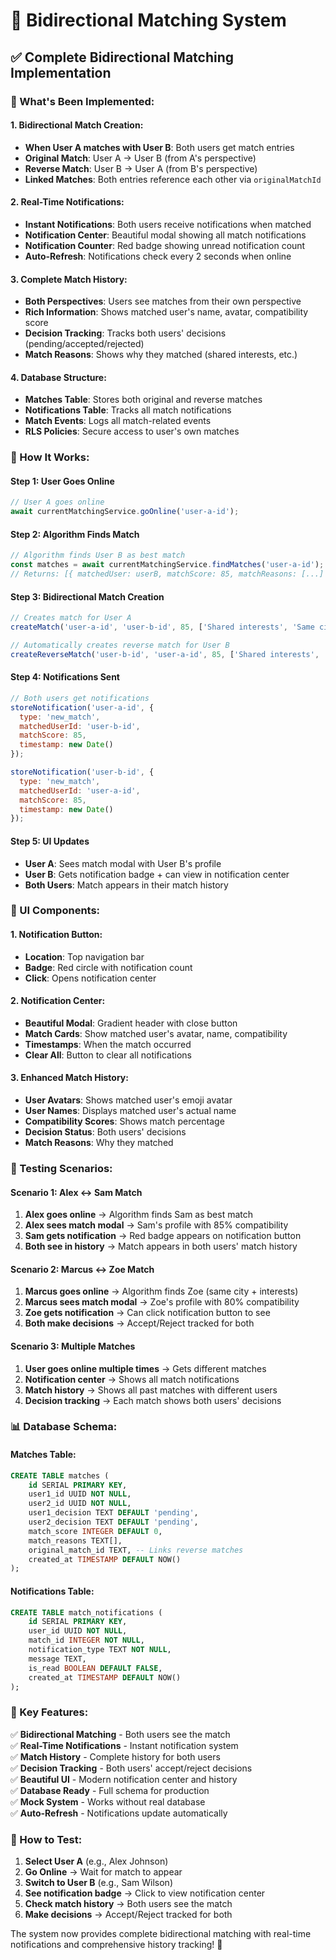 # 🔄 Bidirectional Matching System

## ✅ **Complete Bidirectional Matching Implementation**

### **🎯 What's Been Implemented:**

#### **1. Bidirectional Match Creation:**
- **When User A matches with User B**: Both users get match entries
- **Original Match**: User A → User B (from A's perspective)
- **Reverse Match**: User B → User A (from B's perspective)
- **Linked Matches**: Both entries reference each other via `originalMatchId`

#### **2. Real-Time Notifications:**
- **Instant Notifications**: Both users receive notifications when matched
- **Notification Center**: Beautiful modal showing all match notifications
- **Notification Counter**: Red badge showing unread notification count
- **Auto-Refresh**: Notifications check every 2 seconds when online

#### **3. Complete Match History:**
- **Both Perspectives**: Users see matches from their own perspective
- **Rich Information**: Shows matched user's name, avatar, compatibility score
- **Decision Tracking**: Tracks both users' decisions (pending/accepted/rejected)
- **Match Reasons**: Shows why they matched (shared interests, etc.)

#### **4. Database Structure:**
- **Matches Table**: Stores both original and reverse matches
- **Notifications Table**: Tracks all match notifications
- **Match Events**: Logs all match-related events
- **RLS Policies**: Secure access to user's own matches

### **🔄 How It Works:**

#### **Step 1: User Goes Online**
```javascript
// User A goes online
await currentMatchingService.goOnline('user-a-id');
```

#### **Step 2: Algorithm Finds Match**
```javascript
// Algorithm finds User B as best match
const matches = await currentMatchingService.findMatches('user-a-id');
// Returns: [{ matchedUser: userB, matchScore: 85, matchReasons: [...] }]
```

#### **Step 3: Bidirectional Match Creation**
```javascript
// Creates match for User A
createMatch('user-a-id', 'user-b-id', 85, ['Shared interests', 'Same city']);

// Automatically creates reverse match for User B
createReverseMatch('user-b-id', 'user-a-id', 85, ['Shared interests', 'Same city'], 'match_123');
```

#### **Step 4: Notifications Sent**
```javascript
// Both users get notifications
storeNotification('user-a-id', {
  type: 'new_match',
  matchedUserId: 'user-b-id',
  matchScore: 85,
  timestamp: new Date()
});

storeNotification('user-b-id', {
  type: 'new_match', 
  matchedUserId: 'user-a-id',
  matchScore: 85,
  timestamp: new Date()
});
```

#### **Step 5: UI Updates**
- **User A**: Sees match modal with User B's profile
- **User B**: Gets notification badge + can view in notification center
- **Both Users**: Match appears in their match history

### **🎨 UI Components:**

#### **1. Notification Button:**
- **Location**: Top navigation bar
- **Badge**: Red circle with notification count
- **Click**: Opens notification center

#### **2. Notification Center:**
- **Beautiful Modal**: Gradient header with close button
- **Match Cards**: Show matched user's avatar, name, compatibility
- **Timestamps**: When the match occurred
- **Clear All**: Button to clear all notifications

#### **3. Enhanced Match History:**
- **User Avatars**: Shows matched user's emoji avatar
- **User Names**: Displays matched user's actual name
- **Compatibility Scores**: Shows match percentage
- **Decision Status**: Both users' decisions
- **Match Reasons**: Why they matched

### **🧪 Testing Scenarios:**

#### **Scenario 1: Alex ↔ Sam Match**
1. **Alex goes online** → Algorithm finds Sam as best match
2. **Alex sees match modal** → Sam's profile with 85% compatibility
3. **Sam gets notification** → Red badge appears on notification button
4. **Both see in history** → Match appears in both users' match history

#### **Scenario 2: Marcus ↔ Zoe Match**
1. **Marcus goes online** → Algorithm finds Zoe (same city + interests)
2. **Marcus sees match modal** → Zoe's profile with 80% compatibility
3. **Zoe gets notification** → Can click notification button to see
4. **Both make decisions** → Accept/Reject tracked for both

#### **Scenario 3: Multiple Matches**
1. **User goes online multiple times** → Gets different matches
2. **Notification center** → Shows all match notifications
3. **Match history** → Shows all past matches with different users
4. **Decision tracking** → Each match shows both users' decisions

### **📊 Database Schema:**

#### **Matches Table:**
```sql
CREATE TABLE matches (
    id SERIAL PRIMARY KEY,
    user1_id UUID NOT NULL,
    user2_id UUID NOT NULL,
    user1_decision TEXT DEFAULT 'pending',
    user2_decision TEXT DEFAULT 'pending',
    match_score INTEGER DEFAULT 0,
    match_reasons TEXT[],
    original_match_id TEXT, -- Links reverse matches
    created_at TIMESTAMP DEFAULT NOW()
);
```

#### **Notifications Table:**
```sql
CREATE TABLE match_notifications (
    id SERIAL PRIMARY KEY,
    user_id UUID NOT NULL,
    match_id INTEGER NOT NULL,
    notification_type TEXT NOT NULL,
    message TEXT,
    is_read BOOLEAN DEFAULT FALSE,
    created_at TIMESTAMP DEFAULT NOW()
);
```

### **🎯 Key Features:**

✅ **Bidirectional Matching** - Both users see the match  
✅ **Real-Time Notifications** - Instant notification system  
✅ **Match History** - Complete history for both users  
✅ **Decision Tracking** - Both users' accept/reject decisions  
✅ **Beautiful UI** - Modern notification center and history  
✅ **Database Ready** - Full schema for production  
✅ **Mock System** - Works without real database  
✅ **Auto-Refresh** - Notifications update automatically  

### **🚀 How to Test:**

1. **Select User A** (e.g., Alex Johnson)
2. **Go Online** → Wait for match to appear
3. **Switch to User B** (e.g., Sam Wilson) 
4. **See notification badge** → Click to view notification center
5. **Check match history** → Both users see the match
6. **Make decisions** → Accept/Reject tracked for both

The system now provides complete bidirectional matching with real-time notifications and comprehensive history tracking! 🎉
